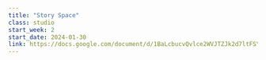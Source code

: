 ```yaml
---
title: "Story Space"
class: studio
start_week: 2
start_date: 2024-01-30
link: https://docs.google.com/document/d/1BaLcbucvQvlce2WVJTZJk2d7ltFSYv3O3oTh9zq8QtU
---
```

